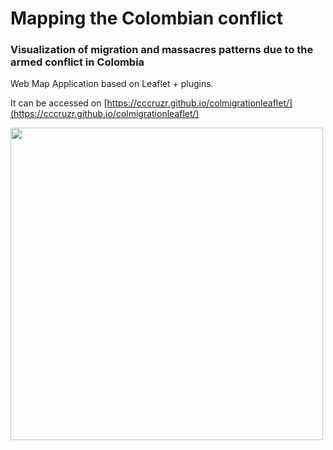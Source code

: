 # Mapping the Colombian conflict
### Visualization of migration and massacres patterns due to the armed conflict in Colombia

Web Map Application based on Leaflet + plugins.

It can be accessed on [https://cccruzr.github.io/colmigrationleaflet/](https://cccruzr.github.io/colmigrationleaflet/)


<img src="https://gifyu.com/images/gif_capture_expel.gif" height="500px">
